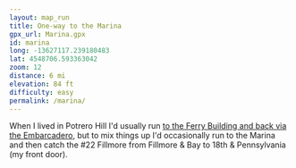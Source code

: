 ```yaml
---
layout: map_run
title: One-way to the Marina
gpx_url: Marina.gpx
id: marina
long: -13627117.239180483
lat: 4548706.593363042
zoom: 12
distance: 6 mi
elevation: 84 ft
difficulty: easy
permalink: /marina/
---
```

When I lived in Potrero Hill I'd usually run [to the Ferry Building and back via the Embarcadero](/ferry-bldg/), but to mix things up I'd occasionally run to the Marina and then catch the #22 Fillmore from Fillmore & Bay to 18th & Pennsylvania (my front door).